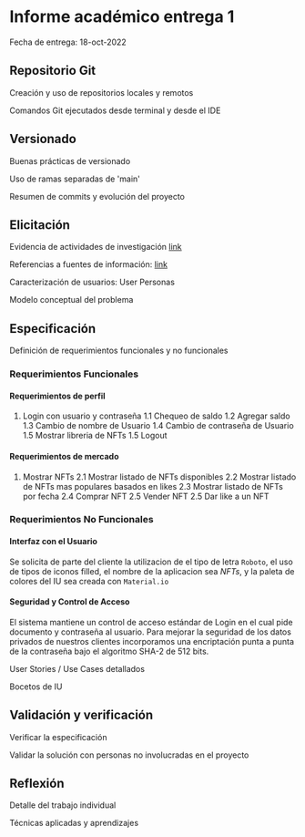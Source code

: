 # Informe académico entrega 1
Fecha de entrega: 18-oct-2022

## Repositorio Git

Creación y uso de repositorios locales y remotos

Comandos Git ejecutados desde terminal y desde el IDE

## Versionado

Buenas prácticas de versionado

Uso de ramas separadas de 'main'

Resumen de commits y evolución del proyecto

## Elicitación

Evidencia de actividades de investigación
[link](investigacion/README.md)

Referencias a fuentes de información:
[link](investigacion/README.md)

Caracterización de usuarios: User Personas

Modelo conceptual del problema

## Especificación

Definición de requerimientos funcionales y no funcionales
### Requerimientos Funcionales
#### Requerimientos de perfil
1. Login con usuario y contraseña
	1.1 Chequeo de saldo
	1.2  Agregar saldo
	1.3 Cambio de nombre de Usuario
	1.4 Cambio de contraseña de Usuario
	1.5 Mostrar libreria de NFTs
	1.5 Logout
#### Requerimientos de mercado
1. Mostrar NFTs
	2.1 Mostrar listado de NFTs disponibles
	2.2  Mostrar listado de NFTs mas populares basados en likes
	2.3 Mostrar listado de NFTs por fecha
	2.4 Comprar NFT
	2.5 Vender NFT
	2.5 Dar like a un NFT



### Requerimientos No Funcionales
#### Interfaz con el Usuario
Se solicita de parte del cliente la utilizacion de el tipo de letra `Roboto`, el uso de tipos de iconos filled,  el nombre de la aplicacion sea *NFTs*, y la paleta de colores del IU sea creada con  `Material.io`
#### Seguridad y Control de Acceso
El sistema mantiene un control de acceso estándar de Login en el cual pide
documento y contraseña al usuario.
Para mejorar la seguridad de los datos privados de nuestros clientes incorporamos
una encriptación punta a punta de la contraseña bajo el algoritmo SHA-2 de 512
bits.

User Stories / Use Cases detallados

Bocetos de IU

## Validación y verificación

Verificar la especificación

Validar la solución con personas no involucradas en el proyecto

## Reflexión

Detalle del trabajo individual

Técnicas aplicadas y aprendizajes